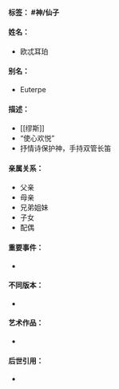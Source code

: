 #### 标签： #神/仙子
#### 姓名：
- 欧忒耳珀
#### 别名：
- Euterpe
#### 描述：
- [[缪斯]]
- “使心欢悦”
- 抒情诗保护神，手持双管长笛
#### 亲属关系：
- 父亲
- 母亲
- 兄弟姐妹
- 子女
- 配偶
#### 重要事件：
- 
#### 不同版本：
- 
#### 艺术作品：
- 
#### 后世引用：
- 